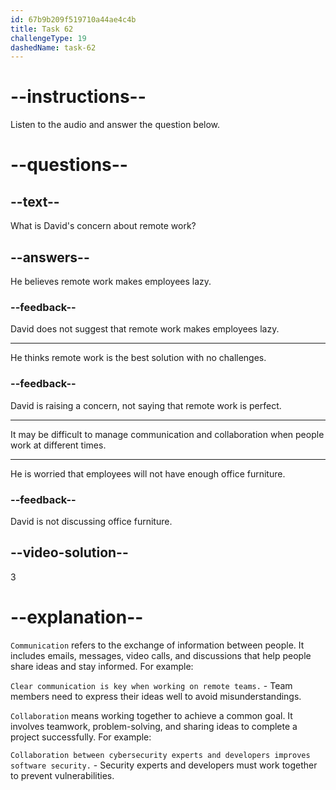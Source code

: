 ```yaml
---
id: 67b9b209f519710a44ae4c4b
title: Task 62
challengeType: 19
dashedName: task-62
---
```


<!-- (Audio) David: I understand, but isn't it challenging to manage communication and collaboration with everyone working at different times? -->

# --instructions--

Listen to the audio and answer the question below.

# --questions--

## --text--

What is David's concern about remote work?

## --answers--

He believes remote work makes employees lazy.

### --feedback--

David does not suggest that remote work makes employees lazy.

---

He thinks remote work is the best solution with no challenges.

### --feedback--

David is raising a concern, not saying that remote work is perfect.

---

It may be difficult to manage communication and collaboration when people work at different times.

---

He is worried that employees will not have enough office furniture.

### --feedback--

David is not discussing office furniture.

## --video-solution--

3

# --explanation--

`Communication` refers to the exchange of information between people. It includes emails, messages, video calls, and discussions that help people share ideas and stay informed. For example:

`Clear communication is key when working on remote teams.` - Team members need to express their ideas well to avoid misunderstandings.

`Collaboration` means working together to achieve a common goal. It involves teamwork, problem-solving, and sharing ideas to complete a project successfully. For example:

`Collaboration between cybersecurity experts and developers improves software security.` - Security experts and developers must work together to prevent vulnerabilities.
